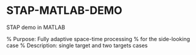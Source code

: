# STAP-MATLAB-DEMO
STAP demo in MATLAB

% Purpose:             Fully adaptive space-time processing
%                      for the side-looking case
% Description:         single target and two targets cases

